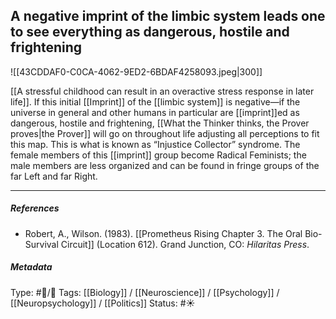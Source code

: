 ## A negative imprint of the limbic system leads one to see everything as dangerous, hostile and frightening # 

![[43CDDAF0-C0CA-4062-9ED2-6BDAF4258093.jpeg|300]]

[[A stressful childhood can result in an overactive stress response in later life]]. If this initial [[Imprint]] of the [[limbic system]] is negative—if the universe in general and other humans in particular are [[imprint]]ed as dangerous, hostile and frightening, [[What the Thinker thinks, the Prover proves|the Prover]] will go on throughout life adjusting all perceptions to fit this map. This is what is known as “Injustice Collector” syndrome. The female members of this [[imprint]] group become Radical Feminists; the male members are less organized and can be found in fringe groups of the far Left and far Right.

___

##### References

- Robert, A., Wilson. (1983). [[Prometheus Rising Chapter 3. The Oral Bio-Survival Circuit]] (Location 612). Grand Junction, CO: _Hilaritas Press_.

##### Metadata

Type: #🔵/🔵 
Tags: [[Biology]] / [[Neuroscience]] / [[Psychology]] / [[Neuropsychology]] / [[Politics]]
Status: #☀️ 